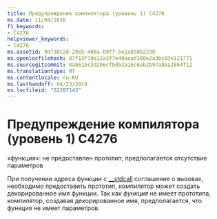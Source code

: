 ```yaml
---
title: Предупреждение компилятора (уровень 1) C4276
ms.date: 11/04/2016
f1_keywords:
- C4276
helpviewer_keywords:
- C4276
ms.assetid: 9d738c2d-29e5-408a-b9ff-be1a850b2238
ms.openlocfilehash: 87f13f7da12a3f7e40aaad180e2a3bc83e121771
ms.sourcegitcommit: 0ab61bc3d2b6cfbd52a16c6ab2b97a8ea1864f12
ms.translationtype: MT
ms.contentlocale: ru-RU
ms.lasthandoff: 04/23/2019
ms.locfileid: "62207143"
---
```

# <a name="compiler-warning-level-1-c4276"></a>Предупреждение компилятора (уровень 1) C4276

«функция»: не предоставлен прототип; предполагается отсутствие параметров

При получении адреса функции с [__stdcall](../../cpp/stdcall.md) соглашение о вызовах, необходимо предоставить прототип, компилятор может создать декорированное имя функции. Так как *функция* не имеет прототипа, компилятор, создавая декорированное имя, предполагается, что функция не имеет параметров.
